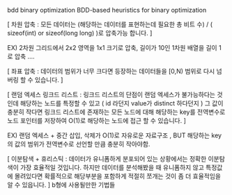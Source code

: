 bdd binary optimization
BDD-based heuristics for binary optimization

[ 차원 압축 : 모든 데이터는 (해당하는 데이터를 표현하는데 필요한 총 비트 수) / ( sizeof(int) or sizeof(long long) )로 압축가능 합니다. ]

EX) 2차원 그리드에서 2x2 영역을 1x1 크기로 압축, 길이가 10인 1차원 배열을 길이 1로 압축 .... 



[ 좌표 압축 : 데이터의 범위가 너무 크다면 등장하는 데이터들을 [0,N) 범위로 다시 넘버링 할 수 있습니다. ]



[ 랜덤 엑세스 링크드 리스트 : 링크드 리스트의 단점이 랜덤 엑세스가 불가능하다는 것인데 해당하는 노드를 특정할 수 있고
( id 라던지 value가 distinct 하다던지 ) 그 값이 충분히 작다면 링크드 리스트에 존재하는 모든 노드에 대해 해당하는 key를 전역변수로 노드 포인터를 저장하여 O(1)로 해당하는 노드에 접근 할 수 있습니다. ]

EX) 랜덤 엑세스 + 중간 삽입, 삭제가 O(1)로 자유로운 자료구조 , BUT 해당하는 key의 값의 범위가 전역변수로 선언할 만큼 충분히 작아야함.



[ 이분탐색 + 휴리스틱 : 데이터가 유니폼하게 분포되어 있는 상황에서는 정확한 이분탐색이 가장 효율적일 것입니다. 
하지만 데이터를 분석해봤을 때 유니폼하지 않고 특정값에 몰려있다면 확률적으로 해당부분을 포함하게 적절히 쪼개는 것이 좀 더 효율적임을 알 수 있읍니다. ]
b형에 사용될만한 기법들
